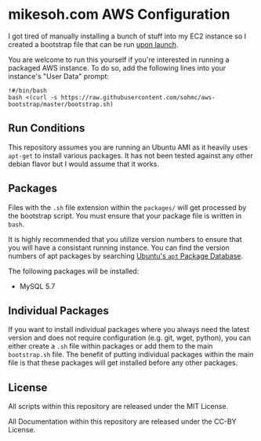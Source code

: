 # mikesoh.com AWS Configuration

I got tired of manually installing a bunch of stuff into my EC2 instance
so I created a bootstrap file that can be run [upon
launch](http://docs.aws.amazon.com/AWSEC2/latest/UserGuide/user-data.html).

You are welcome to run this yourself if you're interested in running a
packaged AWS instance.  To do so, add the following lines into your
instance's "User Data" prompt:

```
!#/bin/bash
bash <(curl -s https://raw.githubusercontent.com/sohmc/aws-bootstrap/master/bootstrap.sh)
```


## Run Conditions

This repository assumes you are running an Ubuntu AMI as it heavily uses
`apt-get` to install various packages.  It has not been tested against
any other debian flavor but I would assume that it works.


## Packages

Files with the `.sh` file extension within the `packages/` will get 
processed by the bootstrap script.  You must ensure that your package
file is written in `bash`.

It is highly recommended that you utilize version numbers to ensure that
you will have a consistant running instance.  You can find the version
numbers of apt packages by searching [Ubuntu's `apt` Package
Database](https://packages.ubuntu.com).

The following packages will be installed:

* MySQL 5.7


## Individual Packages

If you want to install individual packages where you always need the
latest version and does not require configuration (e.g. git, wget,
python), you can either create a `.sh` file within packages or add them
to the main `bootstrap.sh` file.  The benefit of putting individual
packages within the main file is that these packages will get installed
before any other packages.


## License

All scripts within this repository are released under the MIT License.

All Documentation within this repository are released under the CC-BY
License.
